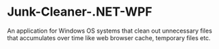 # Junk-Cleaner-.NET-WPF
An application for Windows OS systems that clean out unnecessary files that accumulates over time like web browser cache, temporary files etc.
